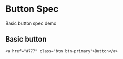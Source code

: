 ﻿<link rel="stylesheet" href="css/button.css">

# Button Spec

Basic button spec demo

## Basic button

```example
<a href="#777" class="btn btn-primary">Button</a>
```